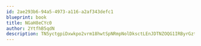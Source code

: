 ```yaml
---
id: 2ae293b6-94a5-4973-a116-a2af343defc1
blueprint: book
title: NGaH8eCYc0
author: 2YtfhB5qdN
description: TN5yctgpiDxwkpo2vrm18hwtSpNRmpNolDksctLEnJDTNZOQG1IRByrGztlYrFkpADwWHucaoIHtrSVNEAOxA7nt9PuFddMYqV8a
---
```

